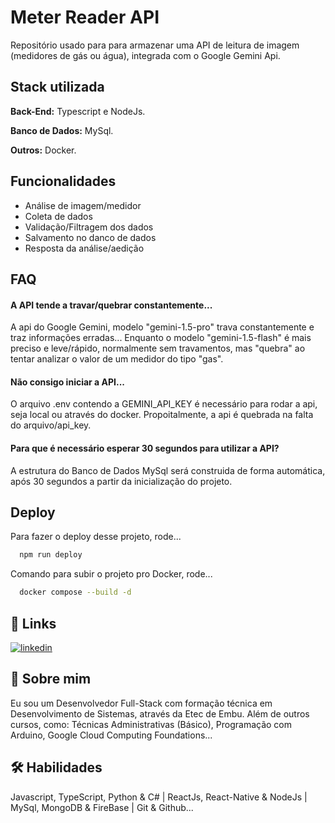 
# Meter Reader API

Repositório usado para para armazenar uma API de leitura de imagem (medidores de gás ou água), integrada com o Google Gemini Api.

## Stack utilizada

**Back-End:** Typescript e NodeJs.

**Banco de Dados:** MySql.

**Outros:** Docker.

## Funcionalidades

- Análise de imagem/medidor
- Coleta de dados
- Validação/Filtragem dos dados
- Salvamento no danco de dados
- Resposta da análise/aedição

## FAQ

#### A API tende a travar/quebrar constantemente...

A api do Google Gemini, modelo "gemini-1.5-pro" trava constantemente e traz informações erradas... Enquanto o modelo "gemini-1.5-flash" é mais preciso e leve/rápido, normalmente sem travamentos, mas "quebra" ao tentar analizar o valor de um medidor do tipo "gas".

#### Não consigo iniciar a API...

O arquivo .env contendo a GEMINI_API_KEY é necessário para rodar a api, seja local ou através do docker. Propoitalmente, a api é quebrada na falta do arquivo/api_key.

#### Para que é necessário esperar 30 segundos para utilizar a API?

A estrutura do Banco de Dados MySql será construida de forma automática, após 30 segundos a partir da inicialização do projeto.

## Deploy

Para fazer o deploy desse projeto, rode...

```bash
  npm run deploy
```

Comando para subir o projeto pro Docker, rode...

```bash
  docker compose --build -d
```
## 🔗 Links
[![linkedin](https://img.shields.io/badge/linkedin-0A66C2?style=for-the-badge&logo=linkedin&logoColor=white)](https://www.linkedin.com/in/jhonnysantosvm/)

## 🚀 Sobre mim
Eu sou um Desenvolvedor Full-Stack com formação técnica em Desenvolvimento de Sistemas, através da Etec de Embu. Além de outros cursos, como: Técnicas Administrativas (Básico), Programação com Arduino, Google Cloud Computing Foundations...

## 🛠 Habilidades
Javascript, TypeScript, Python & C# | ReactJs, React-Native & NodeJs | MySql, MongoDB & FireBase | Git & Github...